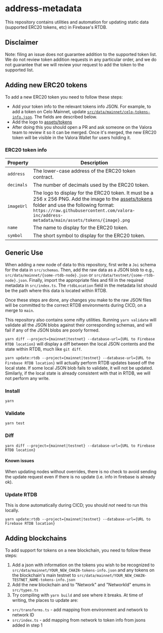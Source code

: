 # address-metadata

This repository contains utilities and automation for updating static data (supported ERC20 tokens, etc) in Firebase's RTDB.

## Disclaimer

Note: filing an issue does not guarantee addition to the supported token list.
We do not review token addition requests in any particular order, and we do not
guarantee that we will review your request to add the token to the supported list.

## Adding new ERC20 tokens

To add a new ERC20 token you need to follow these steps:

- Add your token info to the relevant tokens info JSON. For example, to add a token on Celo Mainnet, update [`src/data/mainnet/celo-tokens-info.json`](src/data/mainnet/tokens-info.json). The fields are described below.
- Add the logo to [assets/tokens](./assets/tokens)
- After doing this you should open a PR and ask someone on the Valora team to review it so it can be merged. Once it's merged, the new ERC20 token will be visible in the Valora Wallet for users holding it.

### ERC20 token info

| Property   | Description                                                                                                                                                                                                                                                  |
| ---------- | ------------------------------------------------------------------------------------------------------------------------------------------------------------------------------------------------------------------------------------------------------------ |
| `address`  | The lower-case address of the ERC20 token contract.                                                                                                                                                                                                          |
| `decimals` | The number of decimals used by the ERC20 token.                                                                                                                                                                                                              |
| `imageUrl` | The logo to display for the ERC20 token. It must be a 256 x 256 PNG. Add the image to the [assets/tokens](assets/tokens) folder and use the following format: `https://raw.githubusercontent.com/valora-inc/address-metadata/main/assets/tokens/{image}.png` |
| `name`     | The name to display for the ERC20 token.                                                                                                                                                                                                                     |
| `symbol`   | The short symbol to display for the ERC20 token.                                                                                                                                                                                                             |

## Generic Use

When adding a new node of data to this repository, first write a `Joi` schema for the data in `src/schemas`.
Then, add the raw data as a JSON blob to e.g., `src/data/mainnet/{some-rtdb-node}.json` or `src/data/testnet/{some-rtdb-node}.json`. Finally, import the appropriate files and fill in the required metadata
in `src/index.ts`. The `rtdbLocation` field in the metadata list
should be the path where this data is located within RTDB.

Once these steps are done, any changes you make to the raw JSON files will be committed to the correct RTDB
environments during CICD, on a merge to `main`.

This repository also contains some nifty utilities. Running `yarn validate` will validate all the JSON blobs against
their corresponding schemas, and will fail if any of the JSON blobs are poorly formed.

`yarn diff --project={mainnet|testnet} --database-url={URL to Firebase RTDB location}` will display a
diff between the local JSON contents and the state within RTDB, much like `git diff`.

`yarn update:rtdb --project={mainnet|testnet} --database-url={URL to Firebase RTDB location}` will actually perform
RTDB updates based off the local state. If some local JSON blob fails to validate, it will not be updated.
Similarly, if the local state is already consistent with that in RTDB, we will not perform any write.

### Install

```
yarn
```

### Validate

```
yarn test
```

### Diff

```
yarn diff --project={mainnet|testnet} --database-url={URL to Firebase RTDB location}
```

#### Known issues

When updating nodes without overrides, there is no check to avoid sending the update request even if there is no update (i.e. info in firebase is already ok).

### Update RTDB

This is done automatically during CICD; you should _not_ need to run this locally.

```
yarn update:rtdb --project={mainnet|testnet} --database-url={URL to Firebase RTDB location}
```

## Adding blockchains

To add support for tokens on a new blockchain, you need to follow these steps:

1. Add a json with information on the tokens you wish to be recognized to `src/data/mainnet/YOUR_NEW_CHAIN-tokens-info.json`
   and any tokens on the blockchain's main testnet to `src/data/mainnet/YOUR_NEW_CHAIN-TESTNET_NAME-tokens-info.json`
2. Add the new blockchain and to "Network" and "NetworkId" enums in `src/types.ts`
3. Try compiling with `yarn build` and see where it breaks. At time of writing, the places to update are:

- `src/transforms.ts` - add mapping from environment and network to network ID
- `src/index.ts` - add mapping from network to token info from jsons added in step 1
